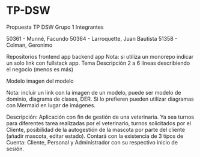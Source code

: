 # TP-DSW
Propuesta TP DSW
Grupo 1
Integrantes


50361 - Munné, Facundo
50364 - Larroquette, Juan Bautista
51358 - Colman, Geronimo

Repositorios
frontend app
backend app Nota: si utiliza un monorepo indicar un solo link con fullstack app.
Tema
Descripción
2 a 6 líneas describiendo el negocio (menos es más)

Modelo
imagen del modelo

Nota: incluir un link con la imagen de un modelo, puede ser modelo de dominio, diagrama de clases, DER. Si lo prefieren pueden utilizar diagramas con Mermaid en lugar de imágenes.

Descripción: Aplicación con fin de gestión de una veterinaria. Ya sea turnos para diferentes tarea realizadas por el veterinario, turnos solicitados por el Cliente, posibilidad de la autogestión de la mascota por parte del cliente (añadir mascota, editar estado). Contará con la existencia de 3 tipos de Cuenta: Cliente, Personal y Administrador con su respectivo inicio de sesión.

